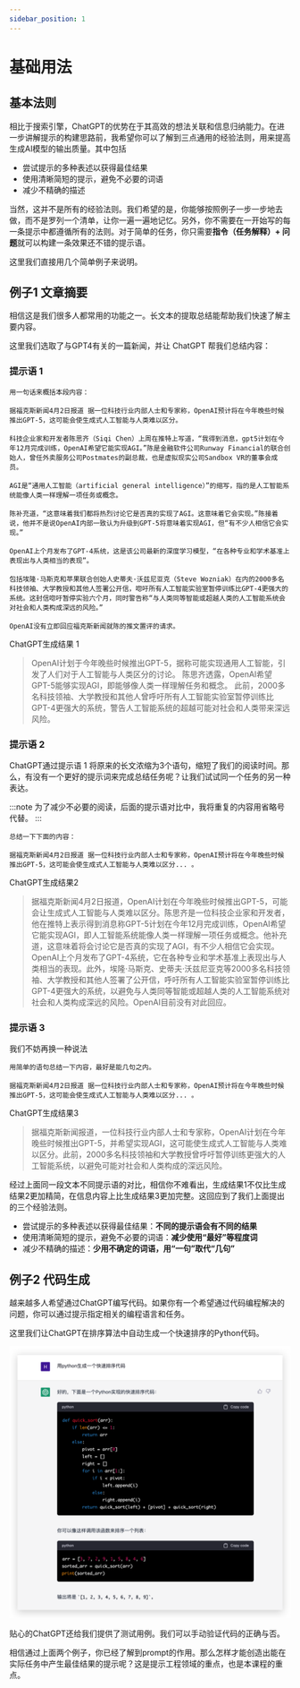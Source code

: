 ```yaml
---
sidebar_position: 1
---
```

# 基础用法

## 基本法则

相比于搜索引擎，ChatGPT的优势在于其高效的想法关联和信息归纳能力。在进一步讲解提示的构建思路前，我希望你可以了解到三点通用的经验法则，用来提高生成AI模型的输出质量。其中包括

- 尝试提示的多种表述以获得最佳结果
- 使用清晰简短的提示，避免不必要的词语
- 减少不精确的描述

当然，这并不是所有的经验法则。我们希望的是，你能够按照例子一步一步地去做，而不是罗列一个清单，让你一遍一遍地记忆。另外，你不需要在一开始写的每一条提示中都遵循所有的法则。对于简单的任务，你只需要**指令（任务解释）+ 问题**就可以构建一条效果还不错的提示语。

这里我们直接用几个简单例子来说明。

## 例子1 文章摘要

相信这是我们很多人都常用的功能之一。长文本的提取总结能帮助我们快速了解主要内容。

这里我们选取了与GPT4有关的一篇新闻，并让 ChatGPT 帮我们总结内容：

### 提示语 1

```
用一句话来概括本段内容：

据福克斯新闻4月2日报道 据一位科技行业内部人士和专家称，OpenAI预计将在今年晚些时候推出GPT-5，这可能会使生成式人工智能与人类难以区分。

科技企业家和开发者陈思齐（Siqi Chen）上周在推特上写道，“我得到消息，gpt5计划在今年12月完成训练，OpenAI希望它能实现AGI。”陈是金融软件公司Runway Financial的联合创始人，曾任外卖服务公司Postmates的副总裁，也是虚拟现实公司Sandbox VR的董事会成员。

AGI是“通用人工智能（artificial general intelligence）”的缩写，指的是人工智能系统能像人类一样理解一项任务或概念。

陈补充道，“这意味着我们都将热烈讨论它是否真的实现了AGI。这意味着它会实现。”陈接着说，他并不是说OpenAI内部一致认为升级到GPT-5将意味着实现AGI，但“有不少人相信它会实现。”

OpenAI上个月发布了GPT-4系统，这是该公司最新的深度学习模型，“在各种专业和学术基准上表现出与人类相当的表现”。

包括埃隆·马斯克和苹果联合创始人史蒂夫·沃兹尼亚克（Steve Wozniak）在内的2000多名科技领袖、大学教授和其他人签署公开信，唿吁所有人工智能实验室暂停训练比GPT-4更强大的系统。这封信唿吁暂停实验六个月，同时警告称“与人类同等智能或超越人类的人工智能系统会对社会和人类构成深远的风险。”

OpenAI没有立即回应福克斯新闻就陈的推文置评的请求。
```
ChatGPT生成结果 1
>OpenAI计划于今年晚些时候推出GPT-5，据称可能实现通用人工智能，引发了人们对于人工智能与人类区分的讨论。
陈思齐透露，OpenAI希望GPT-5能够实现AGI，即能够像人类一样理解任务和概念。
此前，2000多名科技领袖、大学教授和其他人曾呼吁所有人工智能实验室暂停训练比GPT-4更强大的系统，警告人工智能系统的超越可能对社会和人类带来深远风险。

### 提示语 2

ChatGPT通过提示语 1 将原来的长文浓缩为3个语句，缩短了我们的阅读时间。那么，有没有一个更好的提示词来完成总结任务呢？让我们试试同一个任务的另一种表达。

:::note
为了减少不必要的阅读，后面的提示语对比中，我将重复的内容用省略号代替。
:::

```
总结一下下面的内容：

据福克斯新闻4月2日报道 据一位科技行业内部人士和专家称，OpenAI预计将在今年晚些时候推出GPT-5，这可能会使生成式人工智能与人类难以区分... 。
```
ChatGPT生成结果2
>据福克斯新闻4月2日报道，OpenAI计划在今年晚些时候推出GPT-5，可能会让生成式人工智能与人类难以区分。陈思齐是一位科技企业家和开发者，他在推特上表示得到消息称GPT-5计划在今年12月完成训练，OpenAI希望它能实现AGI，即人工智能系统能像人类一样理解一项任务或概念。他补充道，这意味着将会讨论它是否真的实现了AGI，有不少人相信它会实现。OpenAI上个月发布了GPT-4系统，它在各种专业和学术基准上表现出与人类相当的表现。此外，埃隆·马斯克、史蒂夫·沃兹尼亚克等2000多名科技领袖、大学教授和其他人签署了公开信，呼吁所有人工智能实验室暂停训练比GPT-4更强大的系统，以避免与人类同等智能或超越人类的人工智能系统对社会和人类构成深远的风险。OpenAI目前没有对此回应。

### 提示语 3

我们不妨再换一种说法

```
用简单的语句总结一下内容，最好是能几句之内。

据福克斯新闻4月2日报道 据一位科技行业内部人士和专家称，OpenAI预计将在今年晚些时候推出GPT-5，这可能会使生成式人工智能与人类难以区分... 。

```

ChatGPT生成结果3
>据福克斯新闻报道，一位科技行业内部人士和专家称，OpenAI计划在今年晚些时候推出GPT-5，并希望实现AGI，这可能使生成式人工智能与人类难以区分。此前，2000多名科技领袖和大学教授曾呼吁暂停训练更强大的人工智能系统，以避免可能对社会和人类构成的深远风险。

经过上面同一段文本不同提示语的对比，相信你不难看出，生成结果1不仅比生成结果2更加精简，在信息内容上比生成结果3更加完整。这回应到了我们上面提出的三个经验法则。

- 尝试提示的多种表述以获得最佳结果：**不同的提示语会有不同的结果**
- 使用清晰简短的提示，避免不必要的词语：**减少使用“最好”等程度词**
- 减少不精确的描述：**少用不确定的词语，用“一句”取代“几句”**

## 例子2 代码生成

越来越多人希望通过ChatGPT编写代码。如果你有一个希望通过代码编程解决的问题，你可以通过提示指定相关的编程语言和任务。

这里我们让ChatGPT在排序算法中自动生成一个快速排序的Python代码。

![code](./img/code.png)


贴心的ChatGPT还给我们提供了测试用例。我们可以手动验证代码的正确与否。

相信通过上面两个例子，你已经了解到prompt的作用。那么怎样才能创造出能在实际任务中产生最佳结果的提示呢？这是提示工程领域的重点，也是本课程的重点。
